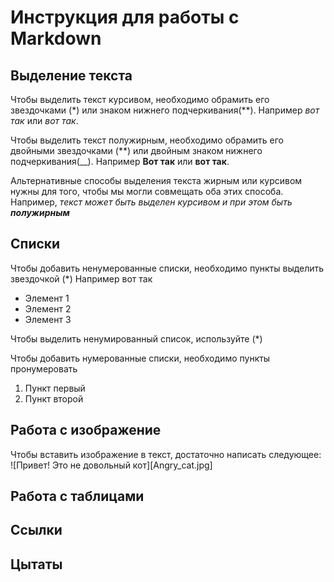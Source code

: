 # Инструкция для работы с Markdown

## Выделение текста

Чтобы выделить текст курсивом, необходимо обрамить его звездочками (*) или знаком нижнего подчеркивания(**). Например *вот так* или _вот так_.

Чтобы выделить текст полужирным, необходимо обрамить его двойными звездочками (**) или двойным знаком нижнего подчеркивания(__). Например **Вот так** или __вот так__.

Альтернативные способы выделения текста жирным или курсивом нужны для того, чтобы мы могли совмещать оба этих способа. Например, _текст может быть выделен курсивом и при этом быть **полужирным**_

## Списки

Чтобы добавить ненумерованные списки, необходимо пункты выделить звездочкой (*) Например вот так 

* Элемент 1
* Элемент 2
* Элемент 3

Чтобы выделить ненумированный список, используйте (*)

Чтобы добавить нумерованные списки, необходимо пункты пронумеровать

1. Пункт первый
2. Пункт второй


## Работа с изображение

Чтобы вставить изображение в текст, достаточно написать следующее:
![Привет! Это не довольный кот][Angry_cat.jpg]

## Работа с таблицами 

## Cсылки

## Цытаты

